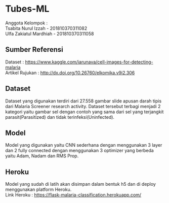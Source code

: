 # Tubes-ML
Anggota Kelompok : <br />
Tsabita Nurul Izzah - 201810370311082 <br />
Ulfa Zakiatul Mardhiah - 201810370311058 <br/>
## Sumber Referensi <br />
Dataset           : https://www.kaggle.com/iarunava/cell-images-for-detecting-malaria  <br />
Artikel Rujukan   : http://dx.doi.org/10.26760/elkomika.v9i2.306 <br />
## Dataset <br />
Dataset yang digunakan terdiri dari 27.558 gambar slide apusan darah tipis dari Malaria Screener research activity. 
Dataset tersebut terbagi menjadi 2 kategori yaitu gambar sel dengan contoh yang sama dari sel yang terjangkit parasit(Parasitized) dan tidak terinfeksi(Uninfected). <br />
## Model <br />
Model yang digunakan yaitu CNN sederhana dengan menggunakan 3 layer dan 2 fully connected dengan menggunakan 3 optimizer yang berbeda yaitu Adam, Nadam dan RMS Prop. <br />
## Heroku <br />
Model yang sudah di latih akan disimpan dalam bentuk h5 dan di deploy menggunakan platform Heroku.<br />
Link Heroku : https://flask-malaria-classification.herokuapp.com/
